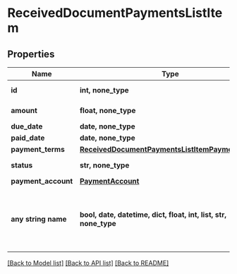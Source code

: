 # ReceivedDocumentPaymentsListItem


## Properties
Name | Type | Description | Notes
------------ | ------------- | ------------- | -------------
**id** | **int, none_type** | Unique identifier. | [optional] 
**amount** | **float, none_type** | Amount of items. | [optional] 
**due_date** | **date, none_type** | Due date | [optional] 
**paid_date** | **date, none_type** | Paid date | [optional] 
**payment_terms** | [**ReceivedDocumentPaymentsListItemPaymentTerms**](ReceivedDocumentPaymentsListItemPaymentTerms.md) |  | [optional] 
**status** | **str, none_type** | Payment status. | [optional] 
**payment_account** | [**PaymentAccount**](PaymentAccount.md) |  | [optional] 
**any string name** | **bool, date, datetime, dict, float, int, list, str, none_type** | any string name can be used but the value must be the correct type | [optional]

[[Back to Model list]](../README.md#documentation-for-models) [[Back to API list]](../README.md#documentation-for-api-endpoints) [[Back to README]](../README.md)


